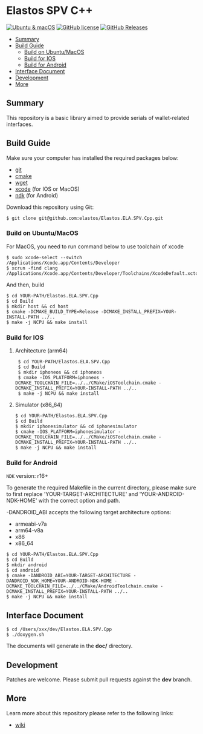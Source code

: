 # Elastos SPV C++

[![Ubuntu & macOS](https://github.com/elastos/Elastos.ELA.SPV.Cpp/actions/workflows/ubuntu-and-macos.yml/badge.svg)](https://github.com/elastos/Elastos.ELA.SPV.Cpp/actions/workflows/ubuntu-and-macos.yml)
[![GitHub license](https://img.shields.io/badge/license-MIT-blue.svg)](https://raw.githubusercontent.com/elastos/Elastos.ELA.SPV.Cpp/master/LICENSE)
[![GitHub Releases](https://img.shields.io/github/release/elastos/Elastos.ELA.SPV.Cpp.svg)](https://github.com/elastos/Elastos.ELA.SPV.Cpp/releases)

- [Summary](#summary)
- [Build Guide](#build-guide)
	- [Build on Ubuntu/MacOS](#build-on-ubuntumacos)
	- [Build for IOS](#build-for-ios)
	- [Build for Android](#build-for-android)
- [Interface Document](#interface-document)
- [Development](#development)
- [More](#more)

## Summary

This repository is a basic library aimed to provide serials of wallet-related interfaces.

## Build Guide

Make sure your computer has installed the required packages below:

- [git](https://www.git-scm.com/downloads)
- [cmake](https://cmake.org/download)
- [wget](https://www.gnu.org/software/wget)
- [xcode](https://developer.apple.com/xcode/download)  (for IOS or MacOS)
- [ndk](https://developer.android.com/ndk/downloads/)  (for Android)

Download this repository using Git:
```shell
$ git clone git@github.com:elastos/Elastos.ELA.SPV.Cpp.git
```

### Build on Ubuntu/MacOS
For MacOS, you need to run command below to use toolchain of xcode
```shell
$ sudo xcode-select --switch /Applications/Xcode.app/Contents/Developer
$ xcrun -find clang
/Applications/Xcode.app/Contents/Developer/Toolchains/XcodeDefault.xctoolchain/usr/bin/clang
```

And then, build
```shell
$ cd YOUR-PATH/Elastos.ELA.SPV.Cpp
$ cd Build
$ mkdir host && cd host
$ cmake -DCMAKE_BUILD_TYPE=Release -DCMAKE_INSTALL_PREFIX=YOUR-INSTALL-PATH ../..
$ make -j NCPU && make install
```

### Build for IOS
1. Architecture (arm64)

   ```shell
    $ cd YOUR-PATH/Elastos.ELA.SPV.Cpp
    $ cd Build
    $ mkdir iphoneos && cd iphoneos
    $ cmake -IOS_PLATFORM=iphoneos -DCMAKE_TOOLCHAIN_FILE=../../CMake/iOSToolchain.cmake -DCMAKE_INSTALL_PREFIX=YOUR-INSTALL-PATH ../..
    $ make -j NCPU && make install
   ```

2. Simulator (x86_64)

   ```shell
   $ cd YOUR-PATH/Elastos.ELA.SPV.Cpp
   $ cd Build
   $ mkdir iphonesimulator && cd iphonesimulator
   $ cmake -IOS_PLATFORM=iphonesimulator -DCMAKE_TOOLCHAIN_FILE=../../CMake/iOSToolchain.cmake -DCMAKE_INSTALL_PREFIX=YOUR-INSTALL-PATH ../..
   $ make -j NCPU && make install
   ```

### Build for Android

`NDK` version: r16+

To generate the required Makefile in the current directory, please make sure to first replace 'YOUR-TARGET-ARCHITECTURE' and 'YOUR-ANDROID-NDK-HOME' with the correct option and path.

-DANDROID_ABI accepts the following target architecture options:
- armeabi-v7a
- arm64-v8a
- x86
- x86_64

```shell
$ cd YOUR-PATH/Elastos.ELA.SPV.Cpp
$ cd Build
$ mkdir android
$ cd android
$ cmake -DANDROID_ABI=YOUR-TARGET-ARCHITECTURE -DANDROID_NDK_HOME=YOUR-ANDROID-NDK-HOME -DCMAKE_TOOLCHAIN_FILE=../../CMake/AndroidToolchain.cmake -DCMAKE_INSTALL_PREFIX=YOUR-INSTALL-PATH ../..
$ make -j NCPU && make install
```
## Interface Document
```shell
$ cd /Users/xxx/dev/Elastos.ELA.SPV.Cpp
$ ./doxygen.sh
```
The documents will generate in the **doc/** directory.

## Development
Patches are welcome. Please submit pull requests against the **dev** branch.


## More

Learn more about this repository please refer to the following links:

- [wiki](https://github.com/elastos/Elastos.ELA.SPV.Cpp/wiki)
